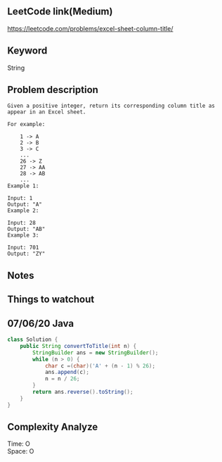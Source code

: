 ## LeetCode link(Medium)
https://leetcode.com/problems/excel-sheet-column-title/

## Keyword
String

## Problem description
```
Given a positive integer, return its corresponding column title as appear in an Excel sheet.

For example:

    1 -> A
    2 -> B
    3 -> C
    ...
    26 -> Z
    27 -> AA
    28 -> AB 
    ...
Example 1:

Input: 1
Output: "A"
Example 2:

Input: 28
Output: "AB"
Example 3:

Input: 701
Output: "ZY"
```

## Notes


## Things to watchout

## 07/06/20 Java

```java
class Solution {
    public String convertToTitle(int n) {
        StringBuilder ans = new StringBuilder();
        while (n > 0) {
            char c =(char)('A' + (n - 1) % 26);
            ans.append(c);
            n = n / 26;
        }
        return ans.reverse().toString();
    }
}
```
## Complexity Analyze
Time: O       \
Space: O